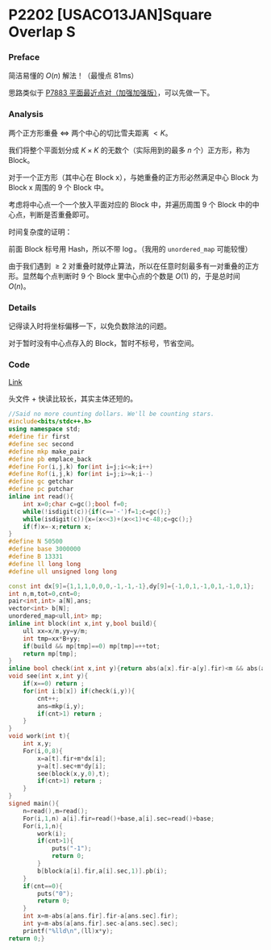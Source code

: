# P2202 [USACO13JAN]Square Overlap S

### Preface

简洁易懂的 $O(n)$ 解法！（最慢点 81ms）

思路类似于 [P7883 平面最近点对（加强加强版）](https://www.luogu.com.cn/problem/P7883)，可以先做一下。

### Analysis

两个正方形重叠 $\iff$ 两个中心的切比雪夫距离 $<K$。

我们将整个平面划分成 $K\times K$ 的无数个（实际用到的最多 $n$ 个）正方形，称为 Block。

对于一个正方形（其中心在 Block x），与她重叠的正方形必然满足中心 Block 为 Block x 周围的 $9$ 个 Block 中。

考虑将中心点一个一个放入平面对应的 Block 中，并遍历周围 $9$ 个 Block 中的中心点，判断是否重叠即可。

时间复杂度的证明：

前面 Block 标号用 Hash，所以不带 $\log$。（我用的 `unordered_map` 可能较慢）

由于我们遇到 $\ge2$ 对重叠时就停止算法，所以在任意时刻最多有一对重叠的正方形。显然每个点判断时 $9$ 个 Block 里中心点的个数是 $O(1)$ 的，于是总时间 $O(n)$。

### Details

记得读入时将坐标偏移一下，以免负数除法的问题。

对于暂时没有中心点存入的 Block，暂时不标号，节省空间。

### Code

[Link](https://www.luogu.com.cn/record/67669477)

头文件 + 快读比较长，其实主体还短的。

```cpp
//Said no more counting dollars. We'll be counting stars.
#include<bits/stdc++.h>
using namespace std;
#define fir first
#define sec second
#define mkp make_pair
#define pb emplace_back
#define For(i,j,k) for(int i=j;i<=k;i++)
#define Rof(i,j,k) for(int i=j;i>=k;i--)
#define gc getchar
#define pc putchar
inline int read(){
	int x=0;char c=gc();bool f=0;
	while(!isdigit(c)){if(c=='-')f=1;c=gc();}
	while(isdigit(c)){x=(x<<3)+(x<<1)+c-48;c=gc();}
	if(f)x=-x;return x;
}
#define N 50500
#define base 3000000
#define B 13331
#define ll long long
#define ull unsigned long long

const int dx[9]={1,1,1,0,0,0,-1,-1,-1},dy[9]={-1,0,1,-1,0,1,-1,0,1}; 
int n,m,tot=0,cnt=0;
pair<int,int> a[N],ans;
vector<int> b[N];
unordered_map<ull,int> mp;
inline int block(int x,int y,bool build){
	ull xx=x/m,yy=y/m;
	int tmp=xx*B+yy;
	if(build && mp[tmp]==0) mp[tmp]=++tot;
	return mp[tmp];
}
inline bool check(int x,int y){return abs(a[x].fir-a[y].fir)<m && abs(a[x].sec-a[y].sec)<m;}
void see(int x,int y){
	if(x==0) return ;
	for(int i:b[x]) if(check(i,y)){
		cnt++;
		ans=mkp(i,y);
		if(cnt>1) return ;
	}
}
void work(int t){
	int x,y;
	For(i,0,8){
		x=a[t].fir+m*dx[i];
		y=a[t].sec+m*dy[i];
		see(block(x,y,0),t);
		if(cnt>1) return ;
	}
}
signed main(){
	n=read(),m=read();
	For(i,1,n) a[i].fir=read()+base,a[i].sec=read()+base;
	For(i,1,n){
		work(i);
		if(cnt>1){
			puts("-1");
			return 0;
		}
		b[block(a[i].fir,a[i].sec,1)].pb(i);
	}
	if(cnt==0){
		puts("0");
		return 0;
	}
	int x=m-abs(a[ans.fir].fir-a[ans.sec].fir);
	int y=m-abs(a[ans.fir].sec-a[ans.sec].sec);
	printf("%lld\n",(ll)x*y);
return 0;}
```